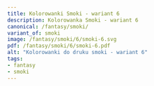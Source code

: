 ```yaml
---
title: Kolorowanki Smoki - wariant 6
description: Kolorowanka Smoki - wariant 6
canonical: /fantasy/smoki/
variant_of: smoki
image: /fantasy/smoki/6/smoki-6.svg
pdf: /fantasy/smoki/6/smoki-6.pdf
alt: "Kolorowanki do druku smoki - wariant 6"
tags:
- fantasy
- smoki
---
```


